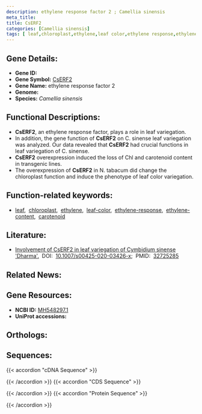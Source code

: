 ```yaml
---
description: ethylene response factor 2 ; Camellia sinensis
meta_title:
title: CsERF2
categories: [Camellia sinensis]
tags: [ leaf,chloroplast,ethylene,leaf color,ethylene response,ethylene content,carotenoid ]
---
```


## Gene Details:
- **Gene ID:** []()
- **Gene Symbol:** <u>CsERF2</u>
- **Gene Name:** ethylene response factor 2
- **Genome:** []()
- **Species:** *Camellia sinensis*

## Functional Descriptions:
   - **CsERF2**, an ethylene response factor, plays a role in leaf variegation.
   - In addition, the gene function of **CsERF2** on C. sinense leaf variegation was analyzed. Our data revealed that **CsERF2** had crucial functions in leaf variegation of C. sinense.
   - **CsERF2** overexpression induced the loss of Chl and carotenoid content in transgenic lines.
   - The overexpression of **CsERF2** in N. tabacum did change the chloroplast function and induce the phenotype of leaf color variegation.

## Function-related keywords:
   - [leaf](/tags/leaf/),&nbsp;&nbsp;[chloroplast](/tags/chloroplast/),&nbsp;&nbsp;[ethylene](/tags/ethylene/),&nbsp;&nbsp;[leaf-color](/tags/leaf-color/),&nbsp;&nbsp;[ethylene-response](/tags/ethylene-response/),&nbsp;&nbsp;[ethylene-content](/tags/ethylene-content/),&nbsp;&nbsp;[carotenoid](/tags/carotenoid/)

## Literature:
   - [Involvement of CsERF2 in leaf variegation of Cymbidium sinense &#x27;Dharma&#x27;.](https://doi.org/10.1007/s00425-020-03426-x)&nbsp;&nbsp;DOI:&nbsp;&nbsp;[10.1007/s00425-020-03426-x](https://doi.org/10.1007/s00425-020-03426-x);&nbsp;&nbsp;PMID:&nbsp;&nbsp;[32725285](https://pubmed.ncbi.nlm.nih.gov/32725285/)

## Related News:

## Gene Resources:
- **NCBI ID:**  [MH548297.1](https://www.ncbi.nlm.nih.gov/gene/?term=MH548297.1)
- **UniProt accessions:**  [](https://www.uniprot.org/uniprotkb//entry)

## Orthologs:

## Sequences:
{{< accordion "cDNA Sequence" >}}

{{< /accordion >}}
{{< accordion "CDS Sequence" >}}

{{< /accordion >}}
{{< accordion "Protein Sequence" >}}

{{< /accordion >}}
